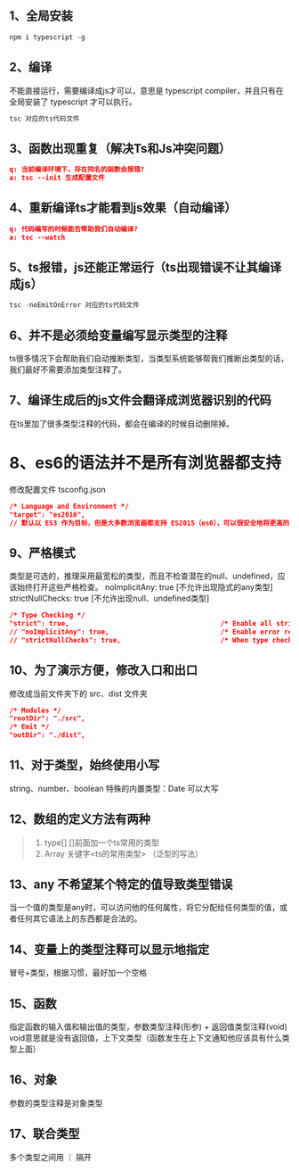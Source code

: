 ## 1、全局安装
```js
npm i typescript -g
```

## 2、编译
不能直接运行，需要编译成js才可以，意思是 typescript compiler，并且只有在全局安装了 typescript 才可以执行。
```js
tsc 对应的ts代码文件
```

## 3、函数出现重复（解决Ts和Js冲突问题）
```json
q: 当前编译环境下，存在同名的函数会报错?
a: tsc --init 生成配置文件
```

## 4、重新编译ts才能看到js效果（自动编译）
```json
q: 代码编写的时候能否帮助我们自动编译?
a: tsc --watch
```

## 5、ts报错，js还能正常运行（ts出现错误不让其编译成js）
```js
tsc -noEmitOnError 对应的ts代码文件
```

## 6、并不是必须给变量编写显示类型的注释
ts很多情况下会帮助我们自动推断类型，当类型系统能够帮我们推断出类型的话，我们最好不需要添加类型注释了。

## 7、编译生成后的js文件会翻译成浏览器识别的代码
在ts里加了很多类型注释的代码，都会在编译的时候自动删除掉。

# 8、es6的语法并不是所有浏览器都支持
修改配置文件 tsconfig.json 
```json
/* Language and Environment */
"target": "es2016", 
// 默认以 ES3 作为目标，但是大多数浏览器都支持 ES2015（es6），可以很安全地将更高的版本设置为目标。
```

## 9、严格模式
类型是可选的，推理采用最宽松的类型，而且不检查潜在的null、undefined，应该始终打开这些严格检查。
noImplicitAny: true           [不允许出现隐式的any类型]
strictNullChecks: true        [不允许出现null、undefined类型]
```json
/* Type Checking */
"strict": true,                                      /* Enable all strict type-checking options. */
// "noImplicitAny": true,                            /* Enable error reporting for expressions and declarations with an implied `any` type.. */
// "strictNullChecks": true,                         /* When type checking, take into account `null` and `undefined`. */
```

## 10、为了演示方便，修改入口和出口
修改成当前文件夹下的 src、dist 文件夹
```json
/* Modules */
"rootDir": "./src", 
/* Emit */
"outDir": "./dist",
```

## 11、对于类型，始终使用小写
string、number、boolean
特殊的内置类型：Date 可以大写

## 12、数组的定义方法有两种
> 1. type[]       []前面加一个ts常用的类型
> 2. Array<type>  关键字<ts的常用类型> （泛型的写法）

## 13、any 不希望某个特定的值导致类型错误
当一个值的类型是any时，可以访问他的任何属性，将它分配给任何类型的值，或者任何其它语法上的东西都是合法的。 

## 14、变量上的类型注释可以显示地指定
冒号+类型，根据习惯，最好加一个空格

## 15、函数
指定函数的输入值和输出值的类型，参数类型注释(形参) + 返回值类型注释(void) void意思就是没有返回值，上下文类型（函数发生在上下文通知他应该具有什么类型上面）

## 16、对象
参数的类型注释是对象类型

## 17、联合类型
多个类型之间用 ｜ 隔开